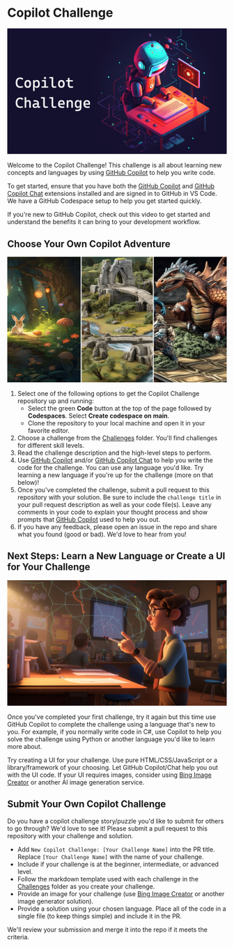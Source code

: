 # Copilot Challenge

<img src="./Images/robot-challenge.jpg" />

Welcome to the Copilot Challenge! This challenge is all about learning new concepts and languages by using [GitHub Copilot](https://github.com/features/copilot) to help you write code.

To get started, ensure that you have both the [GitHub Copilot](https://marketplace.visualstudio.com/items?itemName=GitHub.copilot) and [GitHub Copilot Chat](https://marketplace.visualstudio.com/items?itemName=GitHub.copilot-chat) extensions installed and are signed in to GitHub in VS Code. We have a GitHub Codespace setup to help you get started quickly.

If you're new to GitHub Copilot, check out this video to get started and understand the benefits it can bring to your development workflow.
    

## Choose Your Own Copilot Adventure

<img src="./Images/choose-own-adventure.jpg" />

1. Select one of the following options to get the Copilot Challenge repository up and running:
    - Select the green **Code** button at the top of the page followed by **Codespaces**. Select **Create codespace on main**.
    - Clone the repository to your local machine and open it in your favorite editor.
1. Choose a challenge from the [Challenges](./Challenges) folder. You'll find challenges for different skill levels.
1. Read the challenge description and the high-level steps to perform.
1. Use [GitHub Copilot](https://marketplace.visualstudio.com/items?itemName=GitHub.copilot) and/or [GitHub Copilot Chat](https://marketplace.visualstudio.com/items?itemName=GitHub.copilot-chat) to help you write the code for the challenge. You can use any language you'd like. Try learning a new language if you're up for the challenge (more on that below)!
1. Once you've completed the challenge, submit a pull request to this repository with your solution. Be sure to include the `challenge title` in your pull request description as well as your code file(s). Leave any comments in your code to explain your thought process and show prompts that [GitHub Copilot](https://github.com/features/copilot) used to help you out.
1. If you have any feedback, please open an issue in the repo and share what you found (good or bad). We'd love to hear from you!

## Next Steps: Learn a New Language or Create a UI for Your Challenge

<img src="./Images/learn-more.jpg" />

Once you've completed your first challenge, try it again but this time use GitHub Copilot to complete the challenge using a language that's new to you. For example, if you normally write code in C#, use Copilot to help you solve the challenge using Python or another language you'd like to learn more about.

Try creating a UI for your challenge. Use pure HTML/CSS/JavaScript or a library/framework of your choosing. Let GitHub Copilot/Chat help you out with the UI code. If your UI requires images, consider using [Bing Image Creator](https://www.bing.com/create) or another AI image generation service.

## Submit Your Own Copilot Challenge

Do you have a copilot challenge story/puzzle you'd like to submit for others to go through? We'd love to see it! Please submit a pull request to this repository with your challenge and solution. 

- Add `New Copilot Challenge: [Your Challenge Name]` into the PR title. Replace `[Your Challenge Name]` with the name of your challenge.
- Include if your challenge is at the beginner, intermediate, or advanced level.
- Follow the markdown template used with each challenge in the [Challenges](./Challenges) folder as you create your challenge.
- Provide an image for your challenge (use [Bing Image Creator](https://www.bing.com/create) or another image generator solution).
- Provide a solution using your chosen language. Place all of the code in a single file (to keep things simple) and include it in the PR.

We'll review your submission and merge it into the repo if it meets the criteria.
